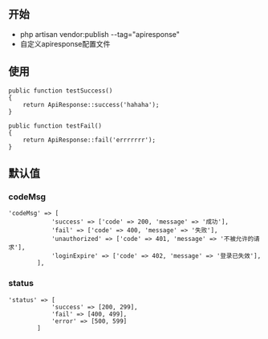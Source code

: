 ## 开始

- php artisan vendor:publish --tag="apiresponse"
- 自定义apiresponse配置文件

## 使用

    public function testSuccess()
    {
        return ApiResponse::success('hahaha');
    }

    public function testFail()
    {
        return ApiResponse::fail('errrrrrr');
    }

## 默认值
### codeMsg
    'codeMsg' => [
                'success' => ['code' => 200, 'message' => '成功'],
                'fail' => ['code' => 400, 'message' => '失败'],
                'unauthorized' => ['code' => 401, 'message' => '不被允许的请求'],
                'loginExpire' => ['code' => 402, 'message' => '登录已失效'],
            ],
    
### status
    'status' => [
                'success' => [200, 299],
                'fail' => [400, 499],
                'error' => [500, 599]
            ]
